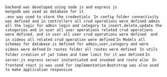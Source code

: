 `backend was developed using node js and express js`<br>
`mongodb was used as database for it `<br>
`.env was used to store the credentials `
`In config folder connectivity was defined and in controllers all crud operations were defined admin all the logic for admin login and category to insert,delete,update the categories and in user all user operations related crud operations were defined, and in user all user crud operations were defined  and in videos all related crud operation were defined`
`In Models all schemas for database is defined for admin,user,category and were videos were defned`
`In routes folder all routes were defined `
`In utils folder creation of jwt token and time limit for it was defined`
`In server.js express server instantiated and invoked and route also `
`In frontend react js was used for implementation`
`Bootstrap was also used to make application responsive`
